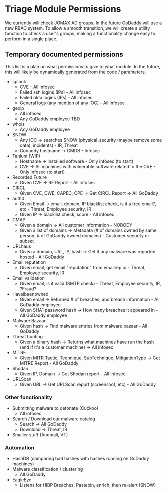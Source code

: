 # Triage Module Permissions

We currently will check JOMAX AD groups.  In the future GoDaddy will use a new RBAC system.  To allow a smooth transition, we will create a utility function to check a user's groups, making a functionality change easy to perform in a single place.

## Temporary documented permissions

This list is a plan on what permissions to give to what module.  In the future, this will likely be dynamically generated from the code / parameters.

* splunk
  * CVE - All infosec
  * Failed ssh logins (IPs) - All infosec
  * Failed okta logins (IPs) - All infosec
  * General logs (any mention of any IOC) - All infosec
* geoip
  * All infosec
  * Any GoDaddy employee TBD
* whois
  * Any GoDaddy employee
* SNOW
  * Any IOC -> searches SNOW (physical_security (maybe remove some data), incidents) - IR, Threat
  * Godaddy hostname -> CMDB - Infosec
* Tanium (WIP)
  * Hostname -> installed software - Only infosec (to start)
  * CVE -> All machines with vulnerable software related to the CVE - Only infosec (to start)
* Recorded Future
  * Given CVE -> RF Report - All infosec
* CIRCL
  * Given CVE, CWE, CAPEC, CPE -> Get CIRCL Report -> All GoDaddy
* auth0
  * Given Email -> email, domain, IP blacklist check, is it a free email?, etc - Threat, Employee security, IR
  * Given IP -> blacklist check, score - All infosec
* CMAP
  * Given a domain -> All customer information - NOBODY
  * Given a list of domains -> Metadata (# of domains owned by same person, # of GoDaddy owned domains) - Customer security or subset
* URLhaus
  * Given a domain, URL, IP, hash -> Get if any malware was reported hosted - All GoDaddy
* Email reputation
  * Given email, get email "reputation" from emailrep.io - Threat, Employee security, IR
* Email validation
  * Given email, is it valid (SMTP check) - Threat, Employee security, IR, ?Fraud?
* Haveibeenpwned
  * Given email -> Returned # of breaches, and breach information - All GoDaddy employee
  * Given SHA1 password hash -> How many breaches it appeared in - All GoDaddy employee
* Malware Bazaar
  * Given hash -> Find malware entries from malware bazaar - All GoDaddy
* Threat hunting
  * Given a binary hash -> Returns what machines have run the hash (and if it's a customer machine) -> All infosec
* MITRE
  * Given MITR Tactic, Technique, SubTechnique, MitigationType -> Get MITRE Report - All GoDaddy
* Shodan
  * Given IP, Domain -> Get Shodan report - All infosec
* URLScan
  * Given URL -> Get URLScan report (screenshot, etc) - All GoDaddy

### Other functionality

* Submitting malware to detonate (Cuckoo)
  * All infosec
* Search / Download our malware catalog
  * Search -> All GoDaddy
  * Download -> Threat, IR
* Smaller stuff (Anomali, VT)

### Automation

* HashDB (comparing bad hashes with hashes running on GoDaddy machines)
* Malware classification / clustering
  * All GoDaddy
* EagleEye
  * Listens for HIBP Breaches, Pastebin, enrich, then re-alert (SNOW)
  
